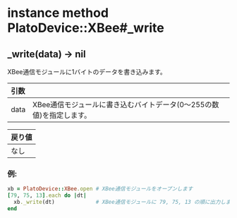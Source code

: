 # instance method PlatoDevice::XBee#_write

## _write(data) -> nil

XBee通信モジュールに1バイトのデータを書き込みます。  

|引数||
|:--|:--|
|data|XBee通信モジュールに書き込むバイトデータ(0〜255の数値)を指定します。|

|戻り値|
|:--|
|なし|

### 例:
```Ruby
xb = PlatoDevice::XBee.open # XBee通信モジュールをオープンします
[79, 75, 13].each do |dt|
  xb._write(dt)             # XBee通信モジュールに 79, 75, 13 の順に出力します
end
```
